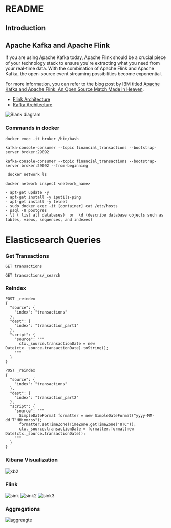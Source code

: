 
# README

## Introduction


## Apache Kafka and Apache Flink

If you are using Apache Kafka today, Apache Flink should be a crucial piece of your technology stack to ensure you're extracting what you need from your real-time data. With the combination of Apache Flink and Apache Kafka, the open-source event streaming possibilities become exponential.

For more information, you can refer to the blog post by IBM titled [Apache Kafka and Apache Flink: An Open Source Match Made in Heaven](https://www.ibm.com/blog/apache-kafka-and-apache-flink-an-open-source-match-made-in-heaven/).

- [Flink Architecture](https://nightlies.apache.org/flink/flink-docs-master/docs/concepts/flink-architecture/)
- [Kafka Architecture](https://kafka.apache.org/10/documentation/streams/architecture)

![Blank diagram](https://github.com/isml26/apache-flink-app/assets/62605922/d29c470f-b2c2-4cdf-8832-4b0d99adde8b)


### Commands in docker
```
docker exec -it broker /bin/bash
```
```
kafka-console-consumer --topic financial_transactions --bootstrap-server broker:29092 
```
```
kafka-console-consumer --topic financial_transactions --bootstrap-server broker:29092 --from-beginning
```
```
 docker network ls
```
```
docker network inspect <network_name>
```
```
- apt-get update -y
- apt-get install -y iputils-ping
- apt-get install -y telnet
- sudo docker exec -it [container] cat /etc/hosts
- psql -U postgres
- \l ( list all databases)  or  \d (describe database objects such as tables, views, sequences, and indexes)
```


# Elasticsearch Queries

### Get Transactions

```
GET transactions
```

```
GET transactions/_search
```

### Reindex

```
POST _reindex
{
  "source": {
    "index": "transactions"
  },
  "dest": {
    "index": "transaction_part1"
  },
  "script": {
    "source": """
      ctx._source.transactionDate = new Date(ctx._source.transactionDate).toString();
    """
  }
}
```

```
POST _reindex
{
  "source": {
    "index": "transactions"
  },
  "dest": {
    "index": "transaction_part2"
  },
  "script": {
    "source": """
      SimpleDateFormat formatter = new SimpleDateFormat("yyyy-MM-dd'T'HH:mm:ss");
      formatter.setTimeZone(TimeZone.getTimeZone('UTC'));
      ctx._source.transactionDate = formatter.format(new Date(ctx._source.transactionDate));
    """
  }
}
```

### Kibana Visualization
![kb2](https://github.com/isml26/apache-flink-app/assets/62605922/5607e5a7-36c4-479f-9d5d-08949ec36c84)

### Flink
![sink](https://github.com/isml26/apache-flink-app/assets/62605922/50f7906b-68e4-44a6-a8eb-e26df131734c)
![sink2](https://github.com/isml26/apache-flink-app/assets/62605922/5b094a62-f201-4f71-9137-df63358fbcf3)
![sink3](https://github.com/isml26/apache-flink-app/assets/62605922/96c1617b-f3ad-4297-a669-c3264a575bd1)

### Aggregations
![aggreagte](https://github.com/isml26/apache-flink-app/assets/62605922/0b15b384-e01c-41f0-a250-321a3dc5a7f6)

